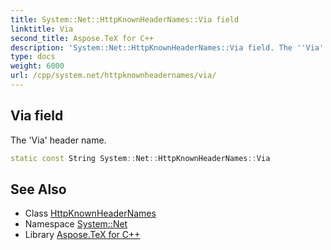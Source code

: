```yaml
---
title: System::Net::HttpKnownHeaderNames::Via field
linktitle: Via
second_title: Aspose.TeX for C++
description: 'System::Net::HttpKnownHeaderNames::Via field. The ''Via'' header name in C++.'
type: docs
weight: 6000
url: /cpp/system.net/httpknownheadernames/via/
---
```

## Via field


The 'Via' header name.

```cpp
static const String System::Net::HttpKnownHeaderNames::Via
```

## See Also

* Class [HttpKnownHeaderNames](../)
* Namespace [System::Net](../../)
* Library [Aspose.TeX for C++](../../../)

